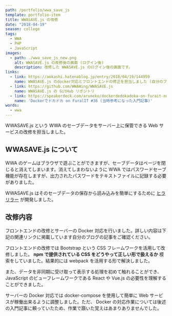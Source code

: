 ```yaml
---
path: /portfolio/wwa_save_js
template: portfolio-item
title: WWASAVE.js の改修
date: "2018-04-19"
season: college
tags:
  - WWA
  - PHP
  - JavaScript
images:
  - path: ./wwa_save_js_new.png
    alt: WWASAVE.js の改修後の画面 (ログイン後)
    description: 改修した WWASAVE.js のログイン後の画面です。
links:
  - link: https://aokashi.hatenablog.jp/entry/2018/04/19/144959
    name: WWASAVE.js のdocker対応とフロントエンドの修正を担当しました (自分のブログの記事)
  - link: https://github.com/WWAWing/WWASAVE.js
    name: WWASAVE.js の GitHub リポジトリ
  - link: https://speakerdeck.com/aruneko/dockerdedokadoka-on-furait-number-36
    name: 'Dockerでドカドカ on FuralIT #36 (当時参考になった入門記事)'
words:
  - wwa
---
```


WWASAVE.js という WWA のセーブデータをサーバー上に保管できる Web サービスの改修を担当しました。

## WWASAVE.js について

WWA のゲームはブラウザで遊ぶことができますが、セーブデータはページを閉じると消えてしまいます。消えてしまわないように WWA ではパスワードセーブ機能が存在しますが、出力されたパスワードをテキストファイルに記録する必要がありました。

WWASAVE.js はそのセーブデータの保存から読み込みを簡単にするために [ヒラリラー](http://hirarira.net) が開発しました。

## 改修内容

フロントエンドの改修とサーバーの Docker 対応を行いました。詳しい内容は下記の関連リンクに掲載しています自分のブログの記事をご確認ください。

フロントエンドの改修では Bootstrap という CSS フレームワークを活用して改修しました。 **npm で提供されている CSS をどうやって正しい形で扱えるか** 模索をしていました。結果的には webpack を活用する形で解決しました。

また、データを非同期に受け取って表示する処理を初めて触れることができ、 JavaScript のビューフレームワークである React や Vue.js の必要性を理解することができました。

サーバーの Docker 対応では docker-compose を使用して簡単に Web サービスが稼働出来るように調整しました。ただ、 Docker の対応作業については後述の入門記事に頼っていたため、作業で躓いた覚えはあまりありませんでした。

